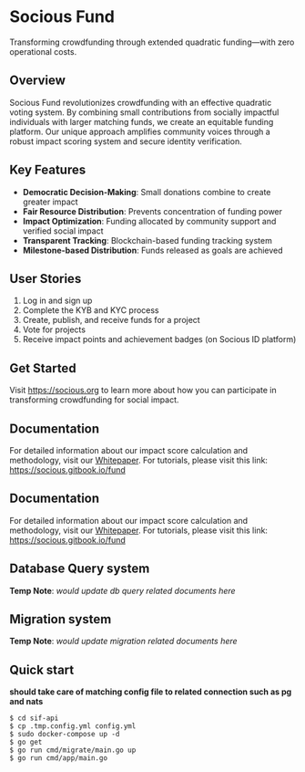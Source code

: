 # Socious Fund

Transforming crowdfunding through extended quadratic funding—with zero operational costs.

## Overview

Socious Fund revolutionizes crowdfunding with an effective quadratic voting system. By combining small contributions from socially impactful individuals with larger matching funds, we create an equitable funding platform. Our unique approach amplifies community voices through a robust impact scoring system and secure identity verification.

## Key Features

- **Democratic Decision-Making**: Small donations combine to create greater impact
- **Fair Resource Distribution**: Prevents concentration of funding power
- **Impact Optimization**: Funding allocated by community support and verified social impact
- **Transparent Tracking**: Blockchain-based funding tracking system
- **Milestone-based Distribution**: Funds released as goals are achieved

## User Stories

1. Log in and sign up
2. Complete the KYB and KYC process
3. Create, publish, and receive funds for a project
4. Vote for projects
5. Receive impact points and achievement badges (on Socious ID platform)

## Get Started

Visit https://socious.org to learn more about how you can participate in transforming crowdfunding for social impact.

## Documentation

For detailed information about our impact score calculation and methodology, visit our [Whitepaper](https://socious.gitbook.io/whitepaper/impact-score/how-is-impact-score-calculated).
For tutorials, please visit this link: https://socious.gitbook.io/fund

## Documentation

For detailed information about our impact score calculation and methodology, visit our [Whitepaper](https://socious.gitbook.io/whitepaper/impact-score/how-is-impact-score-calculated).
For tutorials, please visit this link: https://socious.gitbook.io/fund


## Database Query system
**Temp Note**: *would update db query related documents here*

## Migration system
**Temp Note**: *would update migration related documents here*

## Quick start
**should take care of matching config file to related connection such as pg and nats**
```
$ cd sif-api
$ cp .tmp.config.yml config.yml
$ sudo docker-compose up -d
$ go get
$ go run cmd/migrate/main.go up
$ go run cmd/app/main.go
``` 
